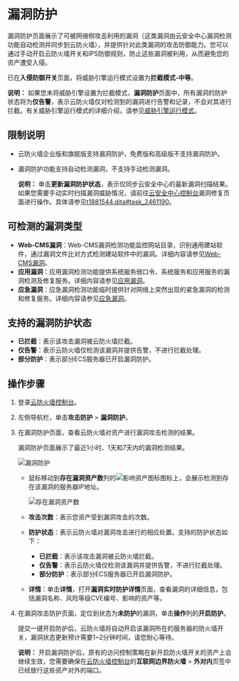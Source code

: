 # 漏洞防护

漏洞防护页面展示了可被网络侧攻击利用的漏洞（这类漏洞由云安全中心漏洞检测功能自动检测并同步到云防火墙），并提供针对此类漏洞的攻击防御能力。您可以通过手动开启云防火墙开关和IPS防御规则，防止这些漏洞被利用，从而避免您的资产遭受入侵。

已在**入侵防御开关**页面，将威胁引擎运行模式设置为**拦截模式-中等**。

**说明：** 如果您未将威胁引擎设置为拦截模式，**漏洞防护**页面中，所有漏洞的防护状态将为**仅告警**，表示云防火墙仅对检测到的漏洞进行告警和记录，不会对其进行拦截。有关威胁引擎运行模式的详细介绍，请参见[威胁引擎运行模式](/cn.zh-CN/攻击防护/入侵防御开关.md)。

## 限制说明

-   云防火墙企业版和旗舰版支持漏洞防护，免费版和高级版不支持漏洞防护。
-   漏洞防护功能支持自动检测漏洞，不支持手动检测漏洞。

    **说明：** 单击**更新漏洞防护状态**，表示仅同步云安全中心的最新漏洞扫描结果。如果您需要手动实时扫描漏洞威胁情况，请前往[云安全中心控制台](https://yundun.console.aliyun.com/?p=sas)漏洞修复页面进行操作。具体请参见[t1881544.dita\#task\_2461190](/cn.zh-CN/安全防范/漏洞修复/一键扫描漏洞.md)。


## 可检测的漏洞类型

-   **Web-CMS漏洞**：Web-CMS漏洞检测功能监控网站目录，识别通用建站软件，通过漏洞文件比对方式检测建站软件中的漏洞。详细内容请参见[Web-CMS漏洞](/cn.zh-CN/安全防范/漏洞修复/Web-CMS漏洞.md)。
-   **应用漏洞**：应用漏洞检测功能提供系统服务弱口令、系统服务和应用服务的漏洞检测及修复服务。详细内容请参见[应用漏洞](/cn.zh-CN/安全防范/漏洞修复/应用漏洞.md)。
-   **应急漏洞**：应急漏洞检测功能临时提供针对网络上突然出现的紧急漏洞的检测和修复服务。详细内容请参见[应急漏洞](/cn.zh-CN/安全防范/漏洞修复/应急漏洞.md)。

## 支持的漏洞防护状态

-   **已拦截**：表示该攻击漏洞被云防火墙拦截。
-   **仅告警**：表示云防火墙仅检测该漏洞并提供告警，不进行拦截处理。
-   **部分防护**：表示部分ECS服务器已开启漏洞防护。

## 操作步骤

1.  登录[云防火墙控制台](https://yundun.console.aliyun.com/?p=cfwnext)。

2.  左侧导航栏，单击**攻击防护** \> **漏洞防护**。

3.  在漏洞防护页面，查看云防火墙对资产进行漏洞攻击检测的结果。

    漏洞防护页面展示了最近1小时、1天和7天内的漏洞检测结果。

    ![漏洞防护](https://static-aliyun-doc.oss-accelerate.aliyuncs.com/assets/img/zh-CN/9826836161/p253521.png)

    -   鼠标移动到**存在漏洞资产数**列的![影响资产图标](https://static-aliyun-doc.oss-accelerate.aliyuncs.com/assets/img/zh-CN/8022858951/p146900.png)图标上，会展示检测到存在该漏洞的服务器IP地址。

        ![存在漏洞资产数](https://static-aliyun-doc.oss-accelerate.aliyuncs.com/assets/img/zh-CN/9826836161/p253522.png)

    -   **攻击次数**：表示您资产受到漏洞攻击的次数。
    -   **防护状态**：表示云防火墙对漏洞攻击进行的相应处置。支持的防护状态如下：
        -   **已拦截**：表示该攻击漏洞被云防火墙拦截。
        -   **仅告警**：表示云防火墙仅检测该漏洞并提供告警，不进行拦截处理。
        -   **部分防护**：表示部分ECS服务器已开启漏洞防护。
    -   **详情**：单击**详情**，打开**漏洞实时防护详情**页面，查看漏洞的详细信息，包括漏洞名称、风险等级CVE编号、影响的资产等。
4.  在漏洞攻击防护页面，定位到状态为**未防护**的漏洞，单击**操作**列的**开启防护**。

    提交一键开启防护后，云防火墙将自动开启该漏洞所在的服务器的防火墙开关，漏洞状态更新预计需要1~2分钟时间，请您耐心等待。

    **说明：** 开启漏洞防护后，原有的访问控制策略在新开启防火墙开关的资产上会继续生效，您需要确保在[云防火墙控制台](https://yundun.console.aliyun.com/?p=cfwnext)的**互联网边界防火墙** \> **外对内**页签中已经放行这些资产对外的端口。


